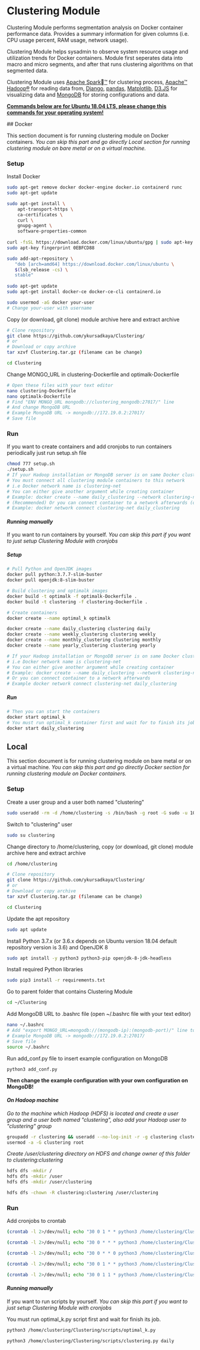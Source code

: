 # Clustering Module

Clustering Module performs segmentation analysis on Docker container performance data. Provides a summary information for given columns (i.e. CPU usage percent, RAM usage, network usage).

Clustering Module helps sysadmin to observe system resource usage and utilization trends for Docker containers. Module first seperates data into macro and micro segments, and after that runs clustering algorithms on that segmented data.

Clustering Module uses [Apache Spark™](https://spark.apache.org/) for clustering process, [Apache™ Hadoop®](https://hadoop.apache.org/) for reading data from, [Django](https://www.djangoproject.com/), [pandas](https://pandas.pydata.org/), [Matplotlib](https://matplotlib.org/), [D3.JS](https://d3js.org/) for visualizing data and [MongoDB](https://www.mongodb.com/) for storing configurations and data.



**<u>Commands below are for Ubuntu 18.04 LTS, please change this commands for your operating system!</u>**

## Docker

This section document is for running clustering module on Docker containers. *You can skip this part and go directly Local section for running clustering module on bare metal or on a virtual machine.*



### Setup

Install Docker

```bash
sudo apt-get remove docker docker-engine docker.io containerd runc
sudo apt-get update

sudo apt-get install \
    apt-transport-https \
    ca-certificates \
    curl \
    gnupg-agent \
    software-properties-common
    
curl -fsSL https://download.docker.com/linux/ubuntu/gpg | sudo apt-key add -
sudo apt-key fingerprint 0EBFCD88

sudo add-apt-repository \
   "deb [arch=amd64] https://download.docker.com/linux/ubuntu \
   $(lsb_release -cs) \
   stable"
   
sudo apt-get update
sudo apt-get install docker-ce docker-ce-cli containerd.io

sudo usermod -aG docker your-user
# Change your-user with username
```



Copy (or download, git clone) module archive here and extract archive

```bash
# Clone repository
git clone https://github.com/ykursadkaya/Clustering/
# or
# Download or copy archive
tar xzvf Clustering.tar.gz (filename can be change)

cd Clustering
```



Change MONGO_URL in clustering-Dockerfile and optimalk-Dockerfile

```bash
# Open these files with your text editor
nano clustering-Dockerfile
nano optimalk-Dockerfile
# Find "ENV MONGO_URL mongodb://clustering_mongodb:27017/" line
# And change MongoDB URL
# Example MongoDB URL -> mongodb://172.19.0.2:27017/
# Save file
```



### Run

If you want to create containers and add cronjobs to run containers periodically just run setup.sh file

```bash
chmod 777 setup.sh
./setup.sh
# If your Hadoop installation or MongoDB server is on same Docker cluster and connected by a network
# You must connect all clustering module containers to this network
# i.e Docker network name is clustering-net
# You can either give another argument while creating container
# Example: docker create --name daily_clustering --network clustering-net clustering daily
# (Recommended) Or you can connect container to a network afterwards (other option requires editing setup.sh file)
# Example: docker network connect clustering-net daily_clustering
```



#### *Running manually*

If you want to run containers by yourself. *You can skip this part if you want to just setup Clustering Module with cronjobs*



##### Setup

```bash
# Pull Python and OpenJDK images
docker pull python:3.7.7-slim-buster
docker pull openjdk:8-slim-buster

# Build clustering and optimalk images
docker build -t optimalk -f optimalk-Dockerfile .
docker build -t clustering -f clustering-Dockerfile .

# Create containers
docker create --name optimal_k optimalk

docker create --name daily_clustering clustering daily
docker create --name weekly_clustering clustering weekly
docker create --name monthly_clustering clustering monthly
docker create --name yearly_clustering clustering yearly

# If your Hadoop installation or MongoDB server is on same Docker cluster
# i.e Docker network name is clustering-net
# You can either give another argument while creating container
# Example: docker create --name daily_clustering --network clustering-net clustering daily
# Or you can connect container to a network afterwards
# Example docker network connect clustering-net daily_clustering
```



##### Run

```bash
# Then you can start the containers
docker start optimal_k
# You must run optimal_k container first and wait for to finish its job
docker start daily_clustering
```



## Local

This section document is for running clustering module on bare metal or on a virtual machine. *You can skip this part and go directly Docker section for running clustering module on Docker containers.*

### Setup

Create a user group and a user both named "clustering"

```bash
sudo useradd -rm -d /home/clustering -s /bin/bash -g root -G sudo -u 1000 clustering
```

Switch to "clustering" user

```bash
sudo su clustering
```

Change directory to /home/clustering, copy (or download, git clone) module archive here and extract archive

```bash
cd /home/clustering

# Clone repository
git clone https://github.com/ykursadkaya/Clustering/
# or
# Download or copy archive
tar xzvf Clustering.tar.gz (filename can be change)

cd Clustering
```



Update the apt repository

```bash
sudo apt update
```



Install Python 3.7.x (or 3.6.x depends on Ubuntu version 18.04 default repository version is 3.6) and OpenJDK 8

```bash
sudo apt install -y python3 python3-pip openjdk-8-jdk-headless

```

Install required Python libraries

```bash
sudo pip3 install -r requirements.txt
```



Go to parent folder that contains Clustering Module

```bash
cd ~/Clustering
```

Add MongoDB URL to .bashrc file (open ~/.bashrc file with your text editor)

```bash
nano ~/.bashrc
# Add "export MONGO_URL=mongodb://(mongodb-ip):(mongodb-port)/" line to end of the file
# Example MongoDB URL -> mongodb://172.19.0.2:27017/
# Save file
source ~/.bashrc
```



Run add_conf.py file to insert example configuration on MongoDB

```
python3 add_conf.py
```

**Then change the example configuration with your own configuration on MongoDB!**



#### *On Hadoop machine*

*Go to the machine which Hadoop (HDFS) is located and create a user group and a user both named "clustering", also add your Hadoop user to "clustering" group*

```bash
groupadd -r clustering && useradd --no-log-init -r -g clustering clustering
usermod -a -G clustering root
```

*Create /user/clustering directory on HDFS and change owner of this folder to clustering:clustering*

```bash
hdfs dfs -mkdir /
hdfs dfs -mkdir /user
hdfs dfs -mkdir /user/clustering

hdfs dfs -chown -R clustering:clustering /user/clustering
```





### Run

Add cronjobs to crontab

```bash
(crontab -l 2>/dev/null; echo "30 0 1 * * python3 /home/clustering/Clustering/scripts/optimal_k.py") | crontab -

(crontab -l 2>/dev/null; echo "30 0 * * * python3 /home/clustering/Clustering/scripts/clustering.py daily") | crontab -

(crontab -l 2>/dev/null; echo "30 0 * * 0 python3 /home/clustering/Clustering/scripts/clustering.py weekly") | crontab -

(crontab -l 2>/dev/null; echo "30 0 1 * * python3 /home/clustering/Clustering/scripts/clustering.py monthly") | crontab -

(crontab -l 2>/dev/null; echo "30 0 1 1 * python3 /home/clustering/Clustering/scripts/clustering.py yearly") | crontab -
```





#### *Running manually*

If you want to run scripts by yourself. *You can skip this part if you want to just setup Clustering Module with cronjobs*



You must run optimal_k.py script first and wait for finish its job.

```bash
python3 /home/clustering/Clustering/scripts/optimal_k.py

python3 /home/clustering/Clustering/scripts/clustering.py daily
```

